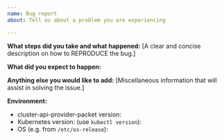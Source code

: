```yaml
---
name: Bug report
about: Tell us about a problem you are experiencing

---
```


**What steps did you take and what happened:**
[A clear and concise description on how to REPRODUCE the bug.]


**What did you expect to happen:**


**Anything else you would like to add:**
[Miscellaneous information that will assist in solving the issue.]


**Environment:**

- cluster-api-provider-packet version:
- Kubernetes version: (use `kubectl version`):
- OS (e.g. from `/etc/os-release`):
